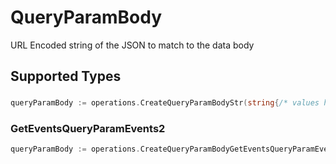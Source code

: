 # QueryParamBody

URL Encoded string of the JSON to match to the data body


## Supported Types

### 

```go
queryParamBody := operations.CreateQueryParamBodyStr(string{/* values here */})
```

### GetEventsQueryParamEvents2

```go
queryParamBody := operations.CreateQueryParamBodyGetEventsQueryParamEvents2(operations.GetEventsQueryParamEvents2{/* values here */})
```

